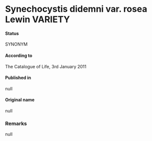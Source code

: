 # Synechocystis didemni var. rosea Lewin VARIETY

#### Status
SYNONYM

#### According to
The Catalogue of Life, 3rd January 2011

#### Published in
null

#### Original name
null

### Remarks
null